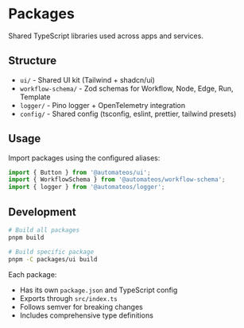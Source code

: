 # Packages

Shared TypeScript libraries used across apps and services.

## Structure

- `ui/` - Shared UI kit (Tailwind + shadcn/ui)
- `workflow-schema/` - Zod schemas for Workflow, Node, Edge, Run, Template
- `logger/` - Pino logger + OpenTelemetry integration
- `config/` - Shared config (tsconfig, eslint, prettier, tailwind presets)

## Usage

Import packages using the configured aliases:

```typescript
import { Button } from '@automateos/ui';
import { WorkflowSchema } from '@automateos/workflow-schema';
import { logger } from '@automateos/logger';
```

## Development

```bash
# Build all packages
pnpm build

# Build specific package
pnpm -C packages/ui build
```

Each package:
- Has its own `package.json` and TypeScript config
- Exports through `src/index.ts`
- Follows semver for breaking changes
- Includes comprehensive type definitions
